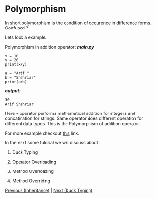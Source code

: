 # Polymorphism


In short polymorphism is the condition of occurence in difference forms. Confused ?

Lets look a example.

Polymorphism in addition operator:
***main.py***
```
x = 10
y = 20
print(x+y)

a = "Arif "
b = "Shahriar"
print(a+b)
```
***output:***
```
30
Arif Shahriar
```

Here `+` operator performs mathematical addition for integers and concatination for strings. Same operator does different operation for different data types. This is the Polymorphism of addition operator.

For more example checkout <a href="https://www.programiz.com/python-programming/polymorphism">this</a> link.


In the next some tutorial we will discuss about :

1. Duck Typing

2. Operator Overloading

3. Method Overloading

4. Method Overriding


<p>
	<a href="https://github.com/Arif-Shahriar028/Python-OOP-Concept/blob/master/Topics/Inheritance.md">Previous (Inheritance)</a>    |    <a href="https://github.com/Arif-Shahriar028/Python-OOP-Concept/blob/master/Topics/Duck%20Typing.md">Next (Duck Typing)</a>

</p>
